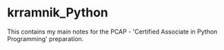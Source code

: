 # krramnik_Python
This contains my main notes for the PCAP - 'Certified Associate in Python Programming' preparation.
